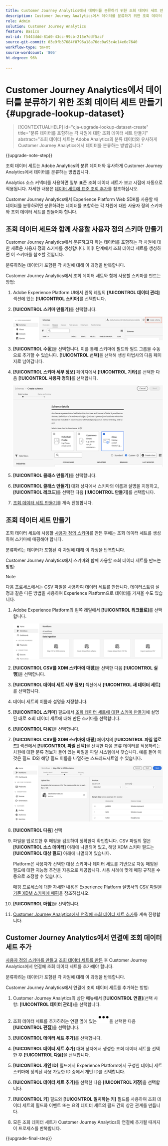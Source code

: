 ```yaml
---
title: Customer Journey Analytics에서 데이터를 분류하기 위한 조회 데이터 세트 만들기
description: Customer Journey Analytics에서 데이터를 분류하기 위한 조회 데이터 세트를 만드는 방법에 대해 알아보기
role: Admin
solution: Customer Journey Analytics
feature: Basics
exl-id: f5443ddd-81d0-43cc-99cb-215e7ddf5acf
source-git-commit: 03e9fb37684f8796a18a76dc0a93c4e14e6e7640
workflow-type: tm+mt
source-wordcount: '806'
ht-degree: 96%

---
```


# Customer Journey Analytics에서 데이터를 분류하기 위한 조회 데이터 세트 만들기 {#upgrade-lookup-dataset}

<!-- markdownlint-disable MD034 -->

>[!CONTEXTUALHELP]
>id="cja-upgrade-lookup-dataset-create"
>title="분류 데이터를 포함하는 각 차원에 대한 조회 데이터 세트 만들기"
>abstract="조회 데이터 세트는 Adobe Analytics의 분류 데이터와 유사하게 Customer Journey Analytics에서 데이터를 분류하는 방법입니다."

<!-- markdownlint-enable MD034 -->

{{upgrade-note-step}}

조회 데이터 세트는 Adobe Analytics의 분류 데이터와 유사하게 Customer Journey Analytics에서 데이터를 분류하는 방법입니다.

Analytics 소스 커넥터를 사용하면 일부 표준 조회 데이터 세트가 보고 시점에 자동으로 적용됩니다. 자세한 내용은 [데이터 세트에 표준 조회 추가](/help/connections/standard-lookups.md)를 참조하십시오.

Customer Journey Analytics에서 Experience Platform Web SDK를 사용할 때 데이터를 분류하려면 분류하려는 데이터를 포함하는 각 차원에 대한 사용자 정의 스키마와 조회 데이터 세트를 만들어야 합니다.

## 조회 데이터 세트와 함께 사용할 사용자 정의 스키마 만들기

Customer Journey Analytics에서 분류하고자 하는 데이터를 포함하는 각 차원에 대한 새로운 사용자 정의 스키마를 생성합니다. 이후 단계에서 조회 데이터 세트를 생성하면 이 스키마를 참조할 것입니다.

분류하려는 데이터가 포함된 각 차원에 대해 이 과정을 반복합니다.

Customer Journey Analytics에서 조회 데이터 세트와 함께 사용할 스키마를 만드는 방법:

1. Adobe Experience Platform UI에서 왼쪽 레일의 **[!UICONTROL 데이터 관리]** 섹션에 있는 **[!UICONTROL 스키마]**&#x200B;를 선택합니다.

1. **[!UICONTROL 스키마 만들기]**&#x200B;를 선택합니다.

   ![스키마 만들기 버튼](assets/schema-create.png)

1. **[!UICONTROL 수동]**&#x200B;을 선택합니다. 이를 통해 스키마에 필드와 필드 그룹을 수동으로 추가할 수 있습니다. **[!UICONTROL 선택]**&#x200B;을 선택해 생성 마법사의 다음 페이지로 넘어갑니다.

1. **[!UICONTROL 스키마 세부 정보]** 페이지에서 **[!UICONTROL 기타]**&#x200B;를 선택한 다음 **[!UICONTROL 사용자 정의]**&#x200B;를 선택합니다.

   ![사용자 정의 만들기](assets/schema-custom.png)

1. **[!UICONTROL 클래스 만들기]**&#x200B;를 선택합니다.

   <!-- add screenshot -->

1. **[!UICONTROL 클래스 만들기]** 대화 상자에서 스키마의 이름과 설명을 지정하고, **[!UICONTROL 레코드]**&#x200B;를 선택한 다음 **[!UICONTROL 만들기]**&#x200B;를 선택합니다.

1. [조회 데이터 세트 만들기](#create-a-lookup-dataset)를 계속 진행합니다.

## 조회 데이터 세트 만들기

조회 데이터 세트에 사용할 [사용자 정의 스키마](#create-a-custom-schema-to-use-with-the-lookup-dataset)를 만든 후에는 조회 데이터 세트를 생성하여 스키마에 매핑해야 합니다.

분류하려는 데이터가 포함된 각 차원에 대해 이 과정을 반복합니다.

Customer Journey Analytics에서 스키마와 함께 사용할 조회 데이터 세트를 만드는 방법:

>[!NOTE]
>
>다음 프로세스에서는 CSV 파일을 사용하여 데이터 세트를 만듭니다. 데이터스트림 설정과 같은 다른 방법을 사용하여 Experience Platform으로 데이터를 가져올 수도 있습니다.

1. Adobe Experience Platform의 왼쪽 레일에서 **[!UICONTROL 워크플로]**&#x200B;를 선택합니다.

   ![사용자 정의 만들기](assets/lookup-dataset-workflows.png)

1. **[!UICONTROL CSV를 XDM 스키마에 매핑]**&#x200B;을 선택한 다음 **[!UICONTROL 실행]**&#x200B;을 선택합니다.

1. **[!UICONTROL 데이터 세트 세부 정보]** 섹션에서 **[!UICONTROL 새 데이터 세트]**&#x200B;를 선택합니다.

1. 데이터 세트의 이름과 설명을 지정합니다.

1. **[!UICONTROL 스키마]** 필드에서 [조회 데이터 세트에 대한 스키마 만들기](#create-a-schema-for-lookup-datasets)에 설명된 대로 조회 데이터 세트에 대해 만든 스키마를 선택합니다.

1. **[!UICONTROL 다음]**&#x200B;을 선택합니다.

1. **[!UICONTROL CSV를 XDM 스키마에 매핑]** 페이지의 **[!UICONTROL 파일 업로드]** 섹션에서 **[!UICONTROL 파일 선택]**&#x200B;을 선택한 다음 분류 데이터를 적용하려는 차원에 대한 분류 정보가 들어 있는 파일을 파일 시스템에서 찾습니다. 예를 들어 이것은 필드 ID와 해당 필드 이름을 나열하는 스프레드시트일 수 있습니다. <!-- correct? How can I better explain what this file is?-->

   ![CSV 파일 매핑](assets/lookup-map-csv.png)

1. **[!UICONTROL 다음]** 선택

1. 파일을 업로드한 후 매핑을 검토하여 정확한지 확인합니다. CSV 파일의 열은 **[!UICONTROL 소스 데이터]** 아래에 나열되어 있고, 해당 XDM 스키마 필드는 **[!UICONTROL 대상 필드]** 아래에 나열되어 있습니다.

   Platform은 사용자가 선택한 대상 스키마나 데이터 세트를 기반으로 자동 매핑된 필드에 대한 지능형 추천을 자동으로 제공합니다. 사용 사례에 맞게 매핑 규칙을 수동으로 조정할 수 있습니다.

   매핑 프로세스에 대한 자세한 내용은 Experience Platform 설명서의 [CSV 파일을 기존 XDM 스키마에 매핑](https://experienceleague.adobe.com/ko/docs/experience-platform/ingestion/tutorials/map-csv/existing-schema)을 참조하십시오.

1. **[!UICONTROL 마침]**&#x200B;을 선택합니다.

1. [Customer Journey Analytics에서 연결에 조회 데이터 세트 추가](#add-the-lookup-dataset-to-your-connection-in-customer-journey-analytics)를 계속 진행합니다.

## Customer Journey Analytics에서 연결에 조회 데이터 세트 추가

[사용자 정의 스키마를 만들고](#create-a-custom-schema-to-use-with-the-lookup-dataset) [조회 데이터 세트를 만든](#create-a-lookup-dataset) 후 Customer Journey Analytics에서 연결에 조회 데이터 세트를 추가해야 합니다.

분류하려는 데이터가 포함된 각 차원에 대해 이 과정을 반복합니다.

Customer Journey Analytics에서 연결에 조회 데이터 세트를 추가하는 방법:

1. Customer Journey Analytics의 상단 메뉴에서 **[!UICONTROL 연결]**(선택 사항: **[!UICONTROL 데이터 관리]**)을 선택합니다.

1. 조회 데이터 세트를 추가하려는 연결 옆에 있는 ![자세히 아이콘](assets/More.svg)을 선택한 다음 **[!UICONTROL 편집]**&#x200B;을 선택합니다.

   <!-- add screenshot -->

1. **[!UICONTROL 데이터 세트 추가]**&#x200B;를 선택합니다.

1. **[!UICONTROL 데이터 세트 추가]** 대화 상자에서 생성한 조회 데이터 세트를 선택한 후 **[!UICONTROL 다음]**&#x200B;을 선택합니다.

1. **[!UICONTROL 개인 ID]** 필드에서 Experience Platform에서 구성한 데이터 세트 스키마에 정의된 사용 가능한 ID 중에서 개인 ID를 선택합니다. <!-- fill out other fields? -->

1. **[!UICONTROL 데이터 세트 추가]**&#x200B;를 선택한 다음 **[!UICONTROL 저장]**&#x200B;을 선택합니다.

   <!-- is there a step right in between here where you select the dataset -->

1. **[!UICONTROL 키]** 필드와 **[!UICONTROL 일치하는 키]** 필드를 사용하여 조회 데이터 세트의 필드와 이벤트 또는 요약 데이터 세트의 필드 간의 상관 관계를 만듭니다.

1. 모든 조회 데이터 세트가 Customer Journey Analytics의 연결에 추가될 때까지 이 프로세스를 반복합니다.

{{upgrade-final-step}}

